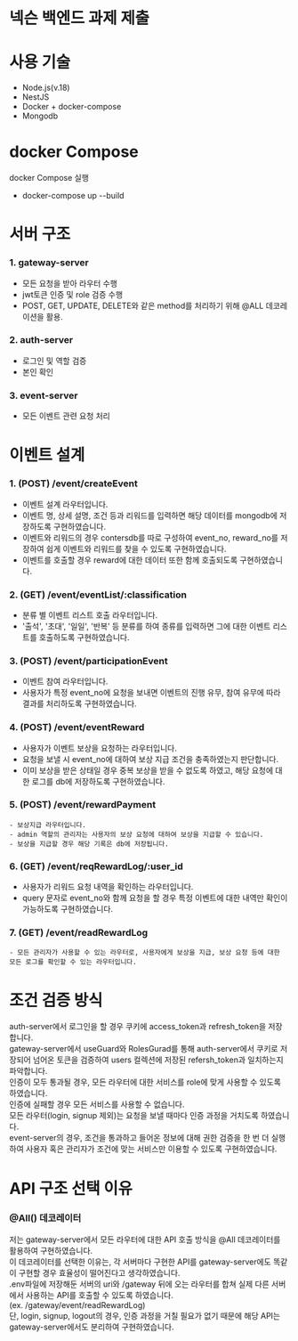 # 넥슨 백엔드 과제 제출

# 사용 기술
- Node.js(v.18)
- NestJS
- Docker + docker-compose
- Mongodb

# docker Compose
docker Compose 실행
- docker-compose up --build

# 서버 구조

### 1. gateway-server
- 모든 요청을 받아 라우터 수행
- jwt토큰 인증 및 role 검증 수행
- POST, GET, UPDATE, DELETE와 같은 method를 처리하기 위해 @ALL 데코레이션을 활용.

### 2. auth-server
- 로그인 및 역할 검증
- 본인 확인

### 3. event-server
- 모든 이벤트 관련 요청 처리

# 이벤트 설계

### 1. (POST) /event/createEvent
   - 이벤트 설계 라우터입니다.
   - 이벤트 명, 상세 설명, 조건 등과 리워드를 입력하면 해당 데이터를 mongodb에 저장하도록 구현하였습니다.
   - 이벤트와 리워드의 경우 contersdb를 따로 구성하여 event_no, reward_no를 저장하여 쉽게 이벤트와 리워드를 찾을 수 있도록 구현하였습니다.
   - 이벤트를 호출할 경우 reward에 대한 데이터 또한 함께 호출되도록 구현하였습니다.

### 2. (GET) /event/eventList/:classification
   - 분류 별 이벤트 리스트 호출 라우터입니다.
   - '출석', '초대', '일일', '반복' 등 분류를 하여 종류를 입력하면 그에 대한 이벤트 리스트를 호출하도록 구현하였습니다.

### 3. (POST) /event/participationEvent
   - 이벤트 참여 라우터입니다.
   - 사용자가 특정 event_no에 요청을 보내면 이벤트의 진행 유무, 참여 유무에 따라 결과를 처리하도록 구현하였습니다.

### 4. (POST) /event/eventReward
   - 사용자가 이벤트 보상을 요청하는 라우터입니다.
   - 요청을 보낼 시 event_no에 대하여 보상 지급 조건을 충족하였는지 판단합니다.
   - 이미 보상을 받은 상태일 경우 중복 보상을 받을 수 없도록 하였고, 해당 요청에 대한 로그를 db에 저장하도록 구현하였습니다.

### 5. (POST) /event/rewardPayment
    - 보상지급 라우터입니다.
    - admin 역할의 관리자는 사용자의 보상 요청에 대하여 보상을 지급할 수 있습니다.
    - 보상을 지급할 경우 해당 기록은 db에 저장됩니다.

### 6. (GET) /event/reqRewardLog/:user_id
   - 사용자가 리워드 요청 내역을 확인하는 라우터입니다.
   - query 문자로 event_no와 함께 요청을 할 경우 특정 이벤트에 대한 내역만 확인이 가능하도록 구현하였습니다.

### 7. (GET) /event/readRewardLog
    - 모든 관리자가 사용할 수 있는 라우터로, 사용자에게 보상을 지급, 보상 요청 등에 대한 모든 로그를 확인할 수 있는 라우터입니다.
  
# 조건 검증 방식
auth-server에서 로그인을 할 경우 쿠키에 access_token과 refresh_token을 저장합니다.<br/>
gateway-server에서 useGuard와 RolesGurad를 통해 auth-server에서 쿠키로 저장되어 넘어온 토큰을 검증하여 users 컬렉션에 저장된 refersh_token과 일치하는지 파악합니다.<br/>
인증이 모두 통과될 경우, 모든 라우터에 대한 서비스를 role에 맞게 사용할 수 있도록 하였습니다.<br/>
인증에 실패할 경우 모든 서비스를 사용할 수 없습니다.<br/>
모든 라우터(login, signup 제외)는 요청을 보낼 때마다 인증 과정을 거치도록 하였습니다.<br/>
event-server의 경우, 조건을 통과하고 들어온 정보에 대해 권한 검증을 한 번 더 실행하여 사용자 혹은 관리자가 조건에 맞는 서비스만 이용할 수 있도록 구현하였습니다.

# API 구조 선택 이유

### @All() 데코레이터
저는 gateway-server에서 모든 라우터에 대한 API 호출 방식을 @All 데코레이터를 활용하여 구현하였습니다.<br/>
이 데코레이터를 선택한 이유는, 각 서버마다 구현한 API를 gateway-server에도 똑같이 구현할 경우 효율성이 떨어진다고 생각하였습니다.<br/>
.env파일에 저장해둔 서버의 uri와 /gateway 뒤에 오는 라우터를 합쳐 실제 다른 서버에서 사용하는 API를 호출할 수 있도록 하였습니다.<br/>(ex. /gateway/event/readRewardLog)<br/>
단, login, signup, logout의 경우, 인증 과정을 거칠 필요가 없기 때문에 해당 API는 gateway-server에서도 분리하여 구현하였습니다.
